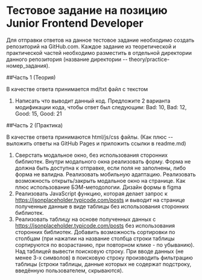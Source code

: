 # Тестовое задание на позицию Junior Frontend Developer

Для отправки ответов на данное тестовое задание необходимо создать репозиторий на GitHub.com. Каждое задание из теоретической и практической частей необходимо разместить в отдельной директории данного репозитория (название директории -- theory/practice-номер_задания).


##Часть 1 (Теория)

В качестве ответа принимается md/txt файл с текстом

1.	Написать что выводит данный код. Предложите 2 варианта модификации кода, чтобы ответ был следующим: Bad: 10, Bad: 12, Good: 15, Good: 21  


##Часть 2 (Практика)

В качестве ответа принимаются html/js/css файлы. (Как плюс -- выложить ответы на GitHub Pages и приложить ссылки в readme.md)

1.	Сверстать модальное окно, без использования сторонних библиотек. Внутри модального окна реализовать форму. Форма не должна быть доступна к отправке, если поля не заполнены, либо форма не валидна. Реализовать мобильную адаптацию. Реализовать возможность открыть/закрыть модальное окно на странице. Как плюс использование БЭМ-методологии. Дизайн формы в figma
2.	Реализовать JavaScript функцию, которая делает запрос к https://jsonplaceholder.typicode.com/posts и выводит на странице полученные данные в виде таблицы без использования сторонних библиотек. 
3.	Реализовать таблицу на основе полученных данных с https://jsonplaceholder.typicode.com/posts без использования сторонних библиотек. Добавить возможность сортировки по столбцам (при нажатии на название столбца строки таблицы сортируются по возрастанию, при повторном клике - по убыванию). Над таблицей вывести поисковую строку. При вводе данных (не менее 3-х символов) в поисковую строку производить фильтрацию таблицы (строки таблицы, данные которых не содержат подстроку, введённую пользователем, скрываются).
